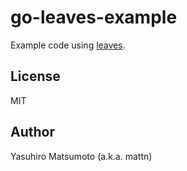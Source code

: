 # go-leaves-example

Example code using [leaves](github.com/dmitryikh/leaves).

## License

MIT

## Author

Yasuhiro Matsumoto (a.k.a. mattn)
